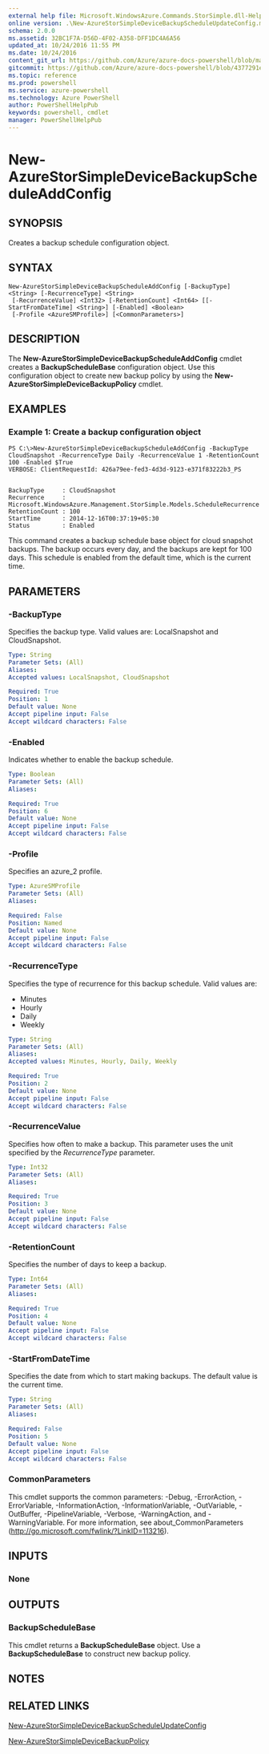 ```yaml
---
external help file: Microsoft.WindowsAzure.Commands.StorSimple.dll-Help.xml
online version: .\New-AzureStorSimpleDeviceBackupScheduleUpdateConfig.md
schema: 2.0.0
ms.assetid: 32BC1F7A-D56D-4F02-A358-DFF1DC4A6A56
updated_at: 10/24/2016 11:55 PM
ms.date: 10/24/2016
content_git_url: https://github.com/Azure/azure-docs-powershell/blob/master/azureps-cmdlets-docs/ServiceManagement/Azure.StorSimple/v1.6.1/New-AzureStorSimpleDeviceBackupScheduleAddConfig.md
gitcommit: https://github.com/Azure/azure-docs-powershell/blob/4377291ee360e58e2c1c5d644155daf6a0279055/azureps-cmdlets-docs/ServiceManagement/Azure.StorSimple/v1.6.1/New-AzureStorSimpleDeviceBackupScheduleAddConfig.md
ms.topic: reference
ms.prod: powershell
ms.service: azure-powershell
ms.technology: Azure PowerShell
author: PowerShellHelpPub
keywords: powershell, cmdlet
manager: PowerShellHelpPub
---
```


# New-AzureStorSimpleDeviceBackupScheduleAddConfig

## SYNOPSIS
Creates a backup schedule configuration object.

## SYNTAX

```
New-AzureStorSimpleDeviceBackupScheduleAddConfig [-BackupType] <String> [-RecurrenceType] <String>
 [-RecurrenceValue] <Int32> [-RetentionCount] <Int64> [[-StartFromDateTime] <String>] [-Enabled] <Boolean>
 [-Profile <AzureSMProfile>] [<CommonParameters>]
```

## DESCRIPTION
The **New-AzureStorSimpleDeviceBackupScheduleAddConfig** cmdlet creates a **BackupScheduleBase** configuration object.
Use this configuration object to create new backup policy by using the **New-AzureStorSimpleDeviceBackupPolicy** cmdlet.

## EXAMPLES

### Example 1: Create a backup configuration object
```
PS C:\>New-AzureStorSimpleDeviceBackupScheduleAddConfig -BackupType CloudSnapshot -RecurrenceType Daily -RecurrenceValue 1 -RetentionCount 100 -Enabled $True
VERBOSE: ClientRequestId: 426a79ee-fed3-4d3d-9123-e371f83222b3_PS


BackupType     : CloudSnapshot
Recurrence     : Microsoft.WindowsAzure.Management.StorSimple.Models.ScheduleRecurrence
RetentionCount : 100
StartTime      : 2014-12-16T00:37:19+05:30
Status         : Enabled
```

This command creates a backup schedule base object for cloud snapshot backups.
The backup occurs every day, and the backups are kept for 100 days.
This schedule is enabled from the default time, which is the current time.

## PARAMETERS

### -BackupType
Specifies the backup type.
Valid values are: LocalSnapshot and CloudSnapshot.

```yaml
Type: String
Parameter Sets: (All)
Aliases: 
Accepted values: LocalSnapshot, CloudSnapshot

Required: True
Position: 1
Default value: None
Accept pipeline input: False
Accept wildcard characters: False
```

### -Enabled
Indicates whether to enable the backup schedule.

```yaml
Type: Boolean
Parameter Sets: (All)
Aliases: 

Required: True
Position: 6
Default value: None
Accept pipeline input: False
Accept wildcard characters: False
```

### -Profile
Specifies an azure_2 profile.

```yaml
Type: AzureSMProfile
Parameter Sets: (All)
Aliases: 

Required: False
Position: Named
Default value: None
Accept pipeline input: False
Accept wildcard characters: False
```

### -RecurrenceType
Specifies the type of recurrence for this backup schedule.
Valid values are: 

- Minutes
- Hourly
- Daily
- Weekly

```yaml
Type: String
Parameter Sets: (All)
Aliases: 
Accepted values: Minutes, Hourly, Daily, Weekly

Required: True
Position: 2
Default value: None
Accept pipeline input: False
Accept wildcard characters: False
```

### -RecurrenceValue
Specifies how often to make a backup.
This parameter uses the unit specified by the *RecurrenceType* parameter.

```yaml
Type: Int32
Parameter Sets: (All)
Aliases: 

Required: True
Position: 3
Default value: None
Accept pipeline input: False
Accept wildcard characters: False
```

### -RetentionCount
Specifies the number of days to keep a backup.

```yaml
Type: Int64
Parameter Sets: (All)
Aliases: 

Required: True
Position: 4
Default value: None
Accept pipeline input: False
Accept wildcard characters: False
```

### -StartFromDateTime
Specifies the date from which to start making backups.
The default value is the current time.

```yaml
Type: String
Parameter Sets: (All)
Aliases: 

Required: False
Position: 5
Default value: None
Accept pipeline input: False
Accept wildcard characters: False
```

### CommonParameters
This cmdlet supports the common parameters: -Debug, -ErrorAction, -ErrorVariable, -InformationAction, -InformationVariable, -OutVariable, -OutBuffer, -PipelineVariable, -Verbose, -WarningAction, and -WarningVariable. For more information, see about_CommonParameters (http://go.microsoft.com/fwlink/?LinkID=113216).

## INPUTS

### None

## OUTPUTS

### BackupScheduleBase
This cmdlet returns a **BackupScheduleBase** object.
Use a **BackupScheduleBase** to construct new backup policy.

## NOTES

## RELATED LINKS

[New-AzureStorSimpleDeviceBackupScheduleUpdateConfig](./New-AzureStorSimpleDeviceBackupScheduleUpdateConfig.md)

[New-AzureStorSimpleDeviceBackupPolicy](./New-AzureStorSimpleDeviceBackupPolicy.md)


